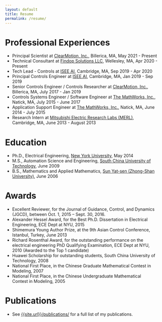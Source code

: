 ```yaml
---
layout: default
title: Resume
permalink: /resume/
---
```


# Professional Experiences
- Principal Scientist at [ClearMotion, Inc.](https://www.clearmotion.com), Billerica, MA, May 2021 - Present
- Technical Consultant at [Findop Solutions LLC](https://www.findop.xyz),  Wellesley, MA, Apr 2020 - Present
- Tech Lead - Controls at [ISEE AI](https://www.isee.ai), Cambridge, MA, Sep 2019 - Apr 2020
- Principal Controls Engineer at [ISEE AI](https://www.isee.ai), Cambridge, MA, Jan 2019 - Sep 2019
- Senior Controls Engineer / Controls Researcher at [ClearMotion, Inc.](https://www.clearmotion.com), Billerica, MA, July 2017 - Jan 2019
- Controls Systems Engineer / Software Engineer at [The MathWorks, Inc.](https://www.mathworks.com), Natick, MA, July 2015 - June 2017
- Application Support Engineer at [The MathWorks, Inc.](https://www.mathworks.com), Natick, MA, June 2014 - July 2015
- Research Intern at [Mitsubishi Electric Research Labs (MERL)](https://www.merl.com), Cambridge, MA, June 2013 - August 2013

# Education
* Ph.D., Electrical Engineering, <a href="http://www.nyu.edu">New York University</a>, May 2014
* M.S., Automation Science and Engineering, <a href="http://www.scut.edu.cn/">South China University of Technology</a>, June 2009
* B.S., Mathematics and Applied Mathematics, <a href="http://www.sysu.edu.cn">Sun Yat-sen (Zhong-Shan University)</a>, June 2006

# Awards
* Excellent Reviewer, for the Journal of Guidance, Control, and Dynamics (JGCD), between Oct. 1, 2015 – Sept. 30, 2016.
* Alexander Hessel Award, for the Best Ph.D. Dissertation in Electrical Engineering, ECE Dept at NYU, 2015
* Shimemura Young Author Prize, at the 9th Asian Control Conference, Istanbul, Turkey, June 2013
* Richard Rosenthal Award, for the outstanding performance on the electrical engineering PhD Qualifying Examination, ECE Dept at NYU, 2010 (Awarded to the Top 1 candidate)
* Huawei Scholarship for outstanding students, South China University of Technology, 2008
* National First Place, in the Chinese Graduate Mathematical Contest in Modeling, 2007
* National First Place, in the Chinese Undergraduate Mathematical Contest in Modeling, 2005

# Publications
- See [{{site.url}}/publications/]({{site.url}}/publications/) for a full list of my publications.

